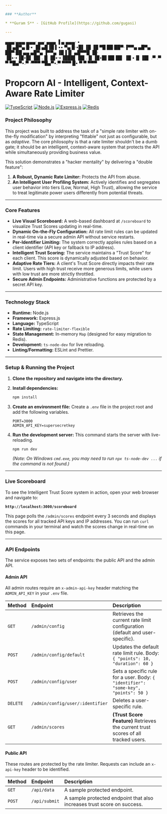 ```yaml
---

### **Author**

* **Guram S** - [GitHub Profile](https://github.com/gugasi)

---
```




 ▄▄▄·▄▄▄         ▄▄▄· ▄▄·       ▄▄▄   ▐ ▄      ▄▄▄· ▪  
▐█ ▄█▀▄ █·▪     ▐█ ▄█▐█ ▌▪▪     ▀▄ █·•█▌▐█    ▐█ ▀█ ██ 
 ██▀·▐▀▀▄  ▄█▀▄  ██▀·██ ▄▄ ▄█▀▄ ▐▀▀▄ ▐█▐▐▌    ▄█▀▀█ ▐█·
▐█▪·•▐█•█▌▐█▌.▐▌▐█▪·•▐███▌▐█▌.▐▌▐█•█▌██▐█▌    ▐█ ▪▐▌▐█▌
.▀   .▀  ▀ ▀█▄▀▪.▀   ·▀▀▀  ▀█▄▀▪.▀  ▀▀▀ █▪     ▀  ▀ ▀▀▀



# Propcorn AI - Intelligent, Context-Aware Rate Limiter

[![TypeScript](https://img.shields.io/badge/TypeScript-3178C6?style=for-the-badge&logo=typescript&logoColor=white)](https://www.typescriptlang.org/)
[![Node.js](https://img.shields.io/badge/Node.js-339933?style=for-the-badge&logo=nodedotjs&logoColor=white)](https://nodejs.org/)
[![Express.js](https://img.shields.io/badge/Express.js-000000?style=for-the-badge&logo=express&logoColor=white)](https://expressjs.com/)
[![Redis](https://img.shields.io/badge/Redis-DC382D?style=for-the-badge&logo=redis&logoColor=white)](https://redis.io/)

### **Project Philosophy**

This project was built to address the task of a "simple rate limiter with on-the-fly modification" by interpreting "fittable" not just as configurable, but as *adaptive*. The core philosophy is that a rate limiter shouldn't be a dumb gate; it should be an intelligent, context-aware system that protects the API while simultaneously providing business value.

This solution demonstrates a "hacker mentality" by delivering a "double feature":
1.  **A Robust, Dynamic Rate Limiter:** Protects the API from abuse.
2.  **An Intelligent User Profiling System:** Actively identifies and segregates user behavior into tiers (Low, Normal, High Trust), allowing the service to treat legitimate power users differently from potential threats.

---

### **Core Features**

* **Live Visual Scoreboard:** A web-based dashboard at `/scoreboard` to visualize Trust Scores updating in real-time.
* **Dynamic On-the-Fly Configuration:** All rate limit rules can be updated in real-time via a secure admin API without service restarts.
* **Per-Identifier Limiting:** The system correctly applies rules based on a client identifier (API key or fallback to IP address).
* **Intelligent Trust Scoring:** The service maintains a "Trust Score" for each client. This score is dynamically adjusted based on behavior.
* **Adaptive Rate Tiers:** A client's Trust Score directly impacts their rate limit. Users with high trust receive more generous limits, while users with low trust are more strictly throttled.
* **Secure Admin Endpoints:** Administrative functions are protected by a secret API key.

---

### **Technology Stack**

* **Runtime:** Node.js
* **Framework:** Express.js
* **Language:** TypeScript
* **Rate Limiting:** `rate-limiter-flexible`
* **State Management:** In-memory `Map` (designed for easy migration to Redis).
* **Development:** `ts-node-dev` for live reloading.
* **Linting/Formatting:** ESLint and Prettier.

---

### **Setup & Running the Project**

1.  **Clone the repository and navigate into the directory.**

2.  **Install dependencies:**
    ```bash
    npm install
    ```

3.  **Create an environment file:**
    Create a `.env` file in the project root and add the following variables.
    ```env
    PORT=3000
    ADMIN_API_KEY=supersecretkey
    ```

4.  **Run the development server:**
    This command starts the server with live-reloading.
    ```bash
    npm run dev
    ```
    *(Note: On Windows `cmd.exe`, you may need to run `npx ts-node-dev ...` if the command is not found.)*

---

### **Live Scoreboard**

To see the Intelligent Trust Score system in action, open your web browser and navigate to:

**`http://localhost:3000/scoreboard`**

This page polls the `/admin/scores` endpoint every 3 seconds and displays the scores for all tracked API keys and IP addresses. You can run `curl` commands in your terminal and watch the scores change in real-time on this page.

---

### **API Endpoints**

The service exposes two sets of endpoints: the public API and the admin API.

#### **Admin API**

All admin routes require an `x-admin-api-key` header matching the `ADMIN_API_KEY` in your `.env` file.

| Method | Endpoint                       | Description                                                                 |
| :----- | :----------------------------- | :-------------------------------------------------------------------------- |
| `GET`  | `/admin/config`                | Retrieves the current rate limit configuration (default and user-specific). |
| `POST` | `/admin/config/default`        | Updates the default rate limit rule. Body: `{ "points": 10, "duration": 60 }` |
| `POST` | `/admin/config/user`           | Sets a specific rule for a user. Body: `{ "identifier": "some-key", "points": 50 }` |
| `DELETE`| `/admin/config/user/:identifier` | Deletes a user-specific rule. |
| `GET`  | `/admin/scores`                | **(Trust Score Feature)** Retrieves the current trust scores of all tracked users. |

#### **Public API**

These routes are protected by the rate limiter. Requests can include an `x-api-key` header to be identified.

| Method | Endpoint     | Description                                               |
| :----- | :----------- | :-------------------------------------------------------- |
| `GET`  | `/api/data`  | A sample protected endpoint.                              |
| `POST` | `/api/submit`| A sample protected endpoint that also increases trust score on success. |
